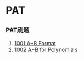 # PAT
### PAT刷题
1. [1001	A+B Format](https://pintia.cn/problem-sets/994805342720868352/problems/994805528788582400)
2. [1002	A+B for Polynomials](https://pintia.cn/problem-sets/994805342720868352/problems/994805526272000000)

